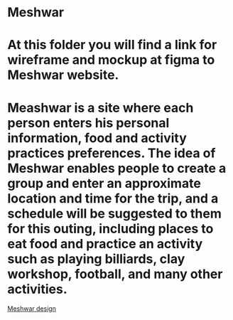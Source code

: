 # Meshwar
# At this folder you will find a link for wireframe and mockup at figma to Meshwar website.
# Meashwar is a site where each person enters his personal information, food and activity practices preferences. The idea of ​​Meshwar enables people to create a group and enter an approximate location and time for the trip, and a schedule will be suggested to them for this outing, including places to eat food and practice an activity such as playing billiards, clay workshop, football, and many other activities.
[Meshwar design](https://www.figma.com/design/LWvEYsUmpYMmy7YiIh9UjT/Untitled?node-id=0-1&t=6q9CeoZFOKZDlaDY-0)
